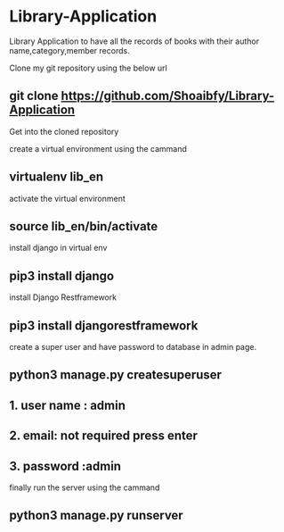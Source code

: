 # Library-Application
Library Application to have all the records of books with their author name,category,member records.

Clone my git repository using the below url

## git clone https://github.com/Shoaibfy/Library-Application

Get into  the cloned  repository

create a virtual environment using the cammand 

## virtualenv lib_en

activate the virtual environment 

## source lib_en/bin/activate

install django in virtual env

## pip3 install django

install Django Restframework

## pip3 install djangorestframework

create a super user and have password to database in admin page.

## python3 manage.py createsuperuser
## 1. user name : admin
## 2. email: not required press enter
## 3. password :admin

finally run the server using the cammand

## python3 manage.py runserver
